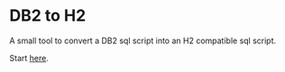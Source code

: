 # DB2 to H2
A small tool to convert a DB2 sql script into an H2 compatible sql script.

Start [here](https://krisanselmo.github.io/db2toh2/main.html).
